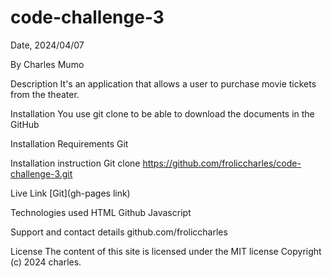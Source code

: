 # code-challenge-3

Date, 2024/04/07

By Charles Mumo

Description
It's an application that allows a user to purchase movie tickets from the theater.

Installation
You use git clone to be able to download the documents in the GitHub

Installation Requirements
Git

Installation instruction
Git clone https://github.com/froliccharles/code-challenge-3.git

Live Link
[Git](gh-pages link)

Technologies used
HTML Github Javascript

Support and contact details
github.com/froliccharles

License
The content of this site is licensed under the MIT license Copyright (c) 2024 charles.
